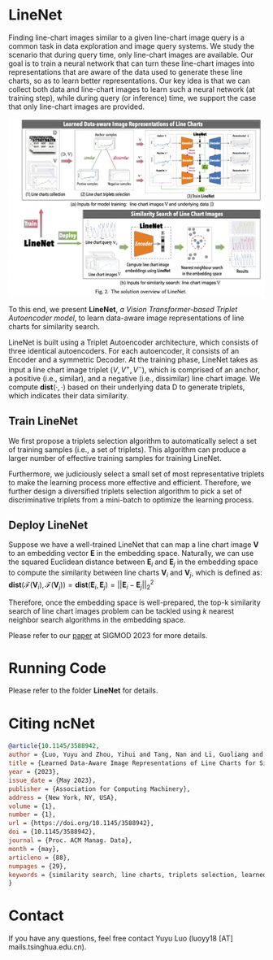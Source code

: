 # LineNet

Finding line-chart images similar to a given line-chart image query is a common task in data exploration and image query systems. We study the scenario that during query time, only line-chart images are available. Our goal is to train a neural network that can turn these line-chart images into representations that are aware of the data used to generate these line charts, so as to learn better representations.
Our key idea is that we can collect both data and line-chart images to learn such a neural network (at training step), while during query (or inference) time, we support the case that only line-chart images are provided.


<img src="./img/teaser.png" width="700">

To this end, we present <b>LineNet</b>, <i>a Vision Transformer-based Triplet Autoencoder model</i>, to learn data-aware image representations of line charts for similarity search.

LineNet is built using a Triplet Autoencoder architecture, which consists of three identical autoencoders. For each autoencoder, it consists of an Encoder and a symmetric Decoder. At the training phase, LineNet takes as input a line chart image triplet $(V, V^+ , V^−)$, which is comprised of an anchor, a positive (i.e., similar), and a negative (i.e., dissimilar) line chart image. We compute $\mathbf{dist}(·, ·)$ based on their underlying data D to generate triplets, which indicates their data similarity.

## Train LineNet

We first propose a triplets selection algorithm to automatically select a set of training samples (i.e., a set of triplets). This algorithm can produce a larger number of effective training samples for training LineNet.

Furthermore, we judiciously select a small set of most representative triplets to make the learning process more effective and efficient. Therefore, we further design a diversified triplets selection algorithm to pick a set of discriminative triplets from a mini-batch to optimize the learning process.


## Deploy LineNet

Suppose we have a well-trained LineNet that can map a line chart image $\mathbf{V}$ to an  embedding vector $\mathbf{E}$ in the embedding space. Naturally, we can use the squared Euclidean distance between $\mathbf{E}_i$ and $\mathbf{E}_j$ in the embedding space to compute the similarity between line charts $\mathbf{V}_i$ and $\mathbf{V}_j$, which is defined as: $\mathbf{dist}(\mathcal{F}(\mathbf{V}_i), \mathcal{F}(\mathbf{V}_j)) = \mathbf{dist}(\mathbf{E}_i, \mathbf{E}_j) = ||\mathbf{E}_i - \mathbf{E}_j||_2^2$

Therefore, once the embedding space is well-prepared, the top-k similarity search of line chart images problem can be  tackled using $k$ nearest neighbor search algorithms in the embedding space.

Please refer to our [paper](https://luoyuyu.vip/files/SIGMOD2023-LineNet.pdf) at SIGMOD 2023 for more details.


# Running Code

Please refer to the folder **LineNet** for details.


# Citing ncNet

```bibTeX
@article{10.1145/3588942,
author = {Luo, Yuyu and Zhou, Yihui and Tang, Nan and Li, Guoliang and Chai, Chengliang and Shen, Leixian},
title = {Learned Data-Aware Image Representations of Line Charts for Similarity Search},
year = {2023},
issue_date = {May 2023},
publisher = {Association for Computing Machinery},
address = {New York, NY, USA},
volume = {1},
number = {1},
url = {https://doi.org/10.1145/3588942},
doi = {10.1145/3588942},
journal = {Proc. ACM Manag. Data},
month = {may},
articleno = {88},
numpages = {29},
keywords = {similarity search, line charts, triplets selection, learned representations}
}
```

# Contact
If you have any questions, feel free contact Yuyu Luo (luoyy18 [AT] mails.tsinghua.edu.cn).
